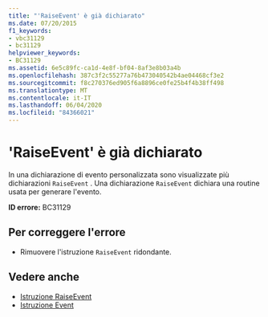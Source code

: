 ```yaml
---
title: "'RaiseEvent' è già dichiarato"
ms.date: 07/20/2015
f1_keywords:
- vbc31129
- bc31129
helpviewer_keywords:
- BC31129
ms.assetid: 6e5c89fc-ca1d-4e8f-bf04-8af3e8b03a4b
ms.openlocfilehash: 387c3f2c55277a76b473040542b4ae04468cf3e2
ms.sourcegitcommit: f8c270376ed905f6a8896ce0fe25b4f4b38ff498
ms.translationtype: MT
ms.contentlocale: it-IT
ms.lasthandoff: 06/04/2020
ms.locfileid: "84366021"
---
```

# <a name="raiseevent-is-already-declared"></a>'RaiseEvent' è già dichiarato
In una dichiarazione di evento personalizzata sono visualizzate più dichiarazioni `RaiseEvent` . Una dichiarazione `RaiseEvent` dichiara una routine usata per generare l'evento.  
  
 **ID errore:** BC31129  
  
## <a name="to-correct-this-error"></a>Per correggere l'errore  
  
- Rimuovere l'istruzione `RaiseEvent` ridondante.  
  
## <a name="see-also"></a>Vedere anche

- [Istruzione RaiseEvent](../language-reference/statements/raiseevent-statement.md)
- [Istruzione Event](../language-reference/statements/event-statement.md)
